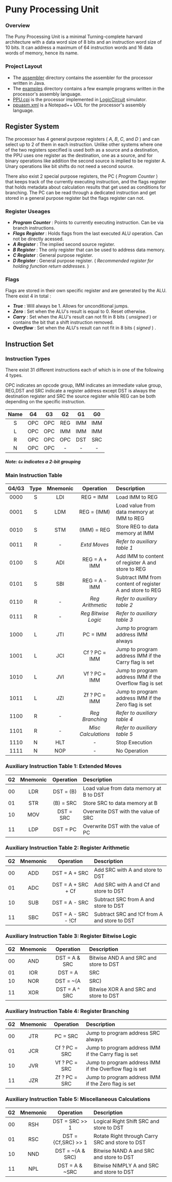 # Puny Processing Unit

### Overview

The Puny Processing Unit is a minimal Turning-complete harvard architecture with a data word size of 8 bits and an instruction word size of 10 bits. It can address a maximum of 64 instruction words and 16 data words of memory, hence its name.

### Project Layout

- The [assembler](assembler) directory contains the assembler for the processor written in Java.
- The [examples](examples) directory contains a few example programs written in the processor's assembly language.
- [PPU.cpj](PPU.cpj) is the processor implemented in [LogicCircuit](https://www.logiccircuit.org/) simulator.
- [ppuasm.xml](ppuasm.xml) is a Notepad++ UDL for the processor's assembly language.

## Register System

The processor has 4 general purpose registers ( *A*, *B*, *C*, and *D* ) and can select up to 2 of them in each instruction. Unlike other systems where one of the two registers specified is used both as a source and a destination, the PPU uses one register as the destination, one as a source, and for binary operations like addition the second source is implied to be register A. Unary operations like bit shifts do not need a second source.  
  
There also exist 2 special purpose registers, the PC ( *Program Counter* )  that keeps track of the currently executing instruction, and the flags register that holds metadata about calculation results that get used as conditions for branching. The PC can be read through a dedicated instruction and get stored in a general purpose register but the flags register can not.

### Register Useages

- ***Program Counter*** : Points to currently executing instruction. Can be via branch instructions.
- ***Flags Register*** : Holds flags from the last executed ALU operation. Can not be directly acessed.
- ***A Register*** : The implied second source register.
- ***B Register*** : The only register that can be used to address data memory.
- ***C Register*** : General purpose register.
- ***D Register*** : General purpose register. ( *Recommended register for holding function return addresses.* )

### Flags

Flags are stored in their own specific register and are generated by the ALU. There exist 4 in total :
- ***True*** : Will always be 1. Allows for unconditional jumps.
- ***Zero*** : Set when the ALU's result is equal to 0. Reset otherwise.
- ***Carry*** : Set when the ALU's result can not fit in 8 bits ( *unsigned* ) or contains the bit that a shift instruction removed.
- ***Overflow*** : Set when the ALU's result can not fit in 8 bits ( *signed* ) .

## Instruction Set

### Instruction Types

There exist 31 different instructions each of which is in one of the following 4 types.

OPC indicates an opcode group, IMM indicates an immediate value group, REG,DST and SRC indicate a register address except DST is always the destination register and SRC the source register while REG can be both depending on the specific instruction. 

| Name  | G4 | G3 | G2 | G1 | G0 |
| :-: | :-: | :-: | :-: | :-: | :-: |
| S | OPC | OPC | REG | IMM | IMM |
| L | OPC | OPC | IMM | IMM | IMM |
| R | OPC | OPC | OPC | DST | SRC |
| N | OPC | OPC |  -  |  -  |  -  |
##### *Note*: `Gx` indicates a 2-bit grouping

### Main Instruction Table

| G4/G3 | Type | Mnemonic | Operation | Description |
| :-: | :-: | :-: | :-: | :- |
| 0000 | S | LDI | REG = IMM | Load IMM to REG |
| 0001 | S | LDM | REG = (IMM) | Load value from data memory at IMM to REG |
| 0010 | S | STM | (IMM) = REG | Store REG to data memory at IMM |
| 0011 | R | - | *Extd Moves* | *Refer to auxiliary table 1* |
| 0100 | S | ADI | REG = A + IMM | Add IMM to content of register A and store to REG |
| 0101 | S | SBI | REG = A - IMM | Subtract IMM from content of register A and store to REG |
| 0110 | R | - | *Reg Arithmetic* | *Refer to auxiliary table 2* |
| 0111 | R | - | *Reg Bitwise Logic* | *Refer to auxiliary table 3* |
| 1000 | L | JTI | PC = IMM | Jump to program address IMM always |
| 1001 | L | JCI | Cf ? PC = IMM | Jump to program address IMM if the Carry flag is set |
| 1010 | L | JVI | Vf ? PC = IMM | Jump to program address IMM if the Overflow flag is set |
| 1011 | L | JZI | Zf ? PC = IMM | Jump to program address IMM if the Zero flag is set |
| 1100 | R | - | *Reg Branching* | *Refer to auxiliary table 4* |
| 1101 | R | - | *Misc Calculations* | *Refer to auxiliary table 5* |
| 1110 | N | HLT | - | Stop Execution |
| 1111 | N | NOP | - | No Operation |

### Auxiliary Instruction Table 1: Extended Moves

| G2 | Mnemonic | Operation | Description |
| :-: | :-: | :-: | :- |
| 00 | LDR | DST = (B) | Load value from data memory at B to DST |
| 01 | STR | (B) = SRC | Store SRC to data memory at B |
| 10 | MOV | DST = SRC | Overwrite DST with the value of SRC |
| 11 | LDP | DST = PC | Overwrite DST with the value of PC |

### Auxiliary Instruction Table 2: Register Arithmetic

| G2 | Mnemonic | Operation | Description |
| :-: | :-: | :-: | :- |
| 00 | ADD | DST = A + SRC | Add SRC with A and store to DST |
| 01 | ADC | DST = A + SRC + Cf | Add SRC with A and Cf and store to DST |
| 10 | SUB | DST = A - SRC | Subtract SRC from A and store to DST |
| 11 | SBC | DST = A - SRC - !Cf | Subtract SRC and !Cf from A and store to DST |

### Auxiliary Instruction Table 3: Register Bitwise Logic

| G2 | Mnemonic | Operation | Description |
| :-: | :-: | :-: | :- |
| 00 | AND | DST = A & SRC | Bitwise AND A and SRC and store to DST |
| 01 | IOR | DST = A | SRC | Bitwise OR A and SRC and store to DST |
| 10 | NOR | DST = ~(A | SRC) | Bitwise NOR A and SRC and store to DST |
| 11 | XOR | DST = A ^ SRC | Bitwise XOR A and SRC and store to DST |

### Auxiliary Instruction Table 4: Register Branching

| G2 | Mnemonic | Operation | Description |
| :-: | :-: | :-: | :- |
| 00 | JTR | PC = SRC | Jump to program address SRC always |
| 01 | JCR | Cf ? PC = SRC | Jump to program address IMM if the Carry flag is set |
| 10 | JVR | Vf ? PC = SRC | Jump to program address IMM if the Overflow flag is set |
| 11 | JZR | Zf ? PC = SRC | Jump to program address IMM if the Zero flag is set |

### Auxiliary Instruction Table 5: Miscellaneous Calculations

| G2 | Mnemonic | Operation | Description |
| :-: | :-: | :-: | :- |
| 00 | RSH | DST = SRC >> 1 | Logical Right Shift SRC and store to DST |
| 01 | RSC | DST = {Cf,SRC} >> 1 | Rotate Right through Carry SRC and store to DST |
| 10 | NND | DST = ~(A & SRC) | Bitwise NAND A and SRC and store to DST |
| 11 | NPL | DST = A & ~SRC | Bitwise NIMPLY A and SRC and store to DST |